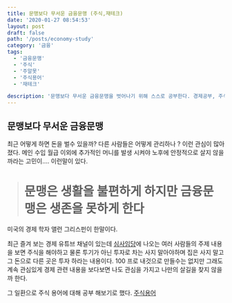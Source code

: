 ```yaml
---
title: 문맹보다 무서운 금융문맹 (주식,재테크)
date: '2020-01-27 08:54:53'
layout: post
draft: false
path: '/posts/economy-study'
category: '금융'
tags:
  - '금융문맹'
  - '주식'
  - '주알못'
  - '주식용어'
  - '재테크'

description: '문맹보다 무서운 금융문맹을 벗어나기 위해 스스로 공부한다. 경제공부, 주식 용어 정리'
---
```


## 문맹보다 무서운 금융문맹

최근 어떻게 하면 돈을 벌수 있을까? 다른 사람들은 어떻게 관리하나 ? 이런 관심이 많아졌다. 메인 수입 월급 이외에 추가적인 머니를 발생 시켜야 노후에 안정적으로 살지 않을까라는 고민이.... 이런말이 있다.

> # 문맹은 생활을 불편하게 하지만 금융문맹은 생존을 못하게 한다

미국의 경제 학자 앨런 그리스펀이 한말이다.

최근 즐겨 보는 경제 유튜브 채널이 있는데 [심사임당](https://www.youtube.com/channel/UCaJdckl6MBdDPDf75Ec_bJA)에 나오는 여러 사람들의 주제 내용을 보면 주식을 해야하고 물론 투기가 아닌 투자로 차는 사지 말아야하며 집은 사지 말고 그 돈으로 다른 곳은 투자 하라는 내용이다. 100 프로 내것으로 만들수는 없지만 그래도 계속 관심있게 경제 관련 내용을 보다보면 나도 관심을 가지고 나만의 살길을 찾지 않을까 한다.

그 일환으로 주식 용어에 대해 공부 해보기로 했다.
[주식용어](/posts/stock-word)

